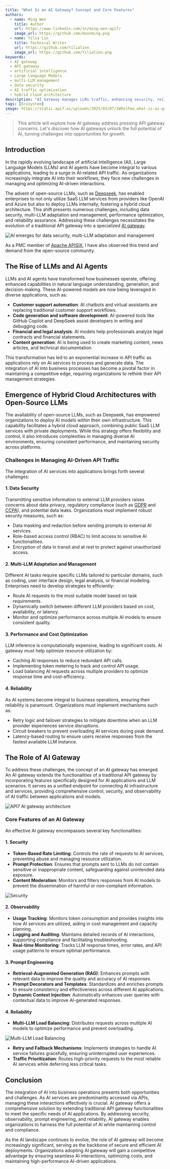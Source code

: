 ```yaml
---
title: "What Is an AI Gateway? Concept and Core Features"
authors:
  - name: Ming Wen
    title: Author
    url: https://www.linkedin.com/in/ming-wen-api7/
    image_url: https://github.com/moonming.png
  - name: Yilia Lin
    title: Technical Writer
    url: https://github.com/Yilialinn
    image_url: https://github.com/Yilialinn.png
keywords:
  - AI gateway
  - API gateway
  - artificial intelligence
  - Large Language Models
  - multi-LLM management
  - data security
  - AI traffic optimization
  - hybrid cloud architecture
description: "AI Gateway manages LLMs traffic, enhancing security, reliability, and observability for AI applications."
tags: [Ecosystem]
image: https://static.api7.ai/uploads/2025/03/07/1W9olFmu_what-is-ai-gateway.webp
---
```


>This article will explore how AI gateway address pressing API gateway concerns. Let's discover how AI gateways unlock the full potential of AI, turning challenges into opportunities for growth.

<!--truncate-->

## Introduction

In the rapidly evolving landscape of artificial intelligence (AI), Large Language Models (LLMs) and AI agents have become integral to various applications, leading to a surge in AI-related API traffic. As organizations increasingly integrate AI into their workflows, they face new challenges in managing and optimizing AI-driven interactions.

The advent of open-source LLMs, such as [Deepseek](https://www.deepseek.com/), has enabled enterprises to not only utilize SaaS LLM services from providers like OpenAI and Azure but also to deploy LLMs internally, fostering a hybrid cloud architecture. This shift presents numerous challenges, including data security, multi-LLM adaptation and management, performance optimization, and reliability assurance. Addressing these challenges necessitates the evolution of a traditional API gateway into a specialized [AI gateway](https://apisix.apache.org/blog/2025/02/24/apisix-ai-gateway-features/).

![AI emerges for data security, multi-LLM adaptation and management](https://static.api7.ai/uploads/2025/03/06/9bbxGvN5_ai-trends.webp)

As a PMC member of [Apache APISIX](https://apisix.apache.org/), I have also observed this trend and demand from the open-source community.

## The Rise of LLMs and AI Agents

LLMs and AI agents have transformed how businesses operate, offering enhanced capabilities in natural language understanding, generation, and decision-making. These AI-powered models are now being leveraged in diverse applications, such as:

- **Customer support automation**: AI chatbots and virtual assistants are replacing traditional customer support workflows.
- **Code generation and software development**: AI-powered tools like GitHub Copilot and DeepSeek assist developers in writing and debugging code.
- **Financial and legal analysis**: AI models help professionals analyze legal contracts and financial statements.
- **Content generation**: AI is being used to create marketing content, news articles, and technical documentation.

This transformation has led to an exponential increase in API traffic as applications rely on AI services to process and generate data. The integration of AI into business processes has become a pivotal factor in maintaining a competitive edge, requiring organizations to rethink their API management strategies.

## Emergence of Hybrid Cloud Architectures with Open-Source LLMs

The availability of open-source LLMs, such as Deepseek, has empowered organizations to deploy AI models within their own infrastructure. This capability facilitates a hybrid cloud approach, combining public SaaS LLM services with private deployments. While this strategy offers flexibility and control, it also introduces complexities in managing diverse AI environments, ensuring consistent performance, and maintaining security across platforms.

### Challenges in Managing AI-Driven API Traffic

The integration of AI services into applications brings forth several challenges:

#### 1. Data Security

Transmitting sensitive information to external LLM providers raises concerns about data privacy, regulatory compliance (such as [GDPR](https://gdpr-info.eu/) and [CCPA](https://oag.ca.gov/privacy/ccpa)), and potential data leaks. Organizations must implement robust security measures, such as:

- Data masking and redaction before sending prompts to external AI services.
- Role-based access control (RBAC) to limit access to sensitive AI functionalities.
- Encryption of data in transit and at rest to protect against unauthorized access.

#### 2. Multi-LLM Adaptation and Management

Different AI tasks require specific LLMs tailored to particular domains, such as coding, user interface design, legal analysis, or financial modeling. Enterprises need to develop strategies to efficiently:

- Route AI requests to the most suitable model based on task requirements.
- Dynamically switch between different LLM providers based on cost, availability, or latency.
- Monitor and optimize performance across multiple AI models to ensure consistent quality.

#### 3. Performance and Cost Optimization

LLM inference is computationally expensive, leading to significant costs. AI gateway must help optimize resource utilization by:

- Caching AI responses to reduce redundant API calls.
- Implementing token metering to track and control API usage.
- Load balancing AI requests across multiple providers to optimize response time and cost-efficiency.

#### 4. Reliability

As AI systems become integral to business operations, ensuring their reliability is paramount. Organizations must implement mechanisms such as:

- Retry logic and failover strategies to mitigate downtime when an LLM provider experiences service disruptions.
- Circuit breakers to prevent overloading AI services during peak demand.
- Latency-based routing to ensure users receive responses from the fastest available LLM instance.

## The Role of AI Gateway

To address these challenges, the concept of an AI gateway has emerged. An AI gateway extends the functionalities of a traditional API gateway by incorporating features specifically designed for AI applications and LLM scenarios. It serves as a unified endpoint for connecting AI infrastructure and services, providing comprehensive control, security, and observability of AI traffic between applications and models.

![API7 AI gateway architecture](https://static.api7.ai/uploads/2025/03/06/iCGmdwUZ_api7-ai-gateway.webp)

### Core Features of an AI Gateway

An effective AI gateway encompasses several key functionalities:

#### 1. Security

- **Token-Based Rate Limiting**: Controls the rate of requests to AI services, preventing abuse and managing resource utilization.
- **Prompt Protection**: Ensures that prompts sent to LLMs do not contain sensitive or inappropriate content, safeguarding against unintended data exposure.
- **Content Moderation**: Monitors and filters responses from AI models to prevent the dissemination of harmful or non-compliant information.

![Security](https://static.api7.ai/uploads/2025/04/28/dolhCMlm_security-workflow.webp)

#### 2. Observability

- **Usage Tracking**: Monitors token consumption and provides insights into how AI services are utilized, aiding in cost management and capacity planning.
- **Logging and Auditing**: Maintains detailed records of AI interactions, supporting compliance and facilitating troubleshooting.
- **Real-time Monitoring**: Tracks LLM response times, error rates, and API usage patterns to ensure optimal performance.

#### 3. Prompt Engineering

- **Retrieval-Augmented Generation (RAG)**: Enhances prompts with relevant data to improve the quality and accuracy of AI responses.
- **Prompt Decorators and Templates**: Standardizes and enriches prompts to ensure consistency and effectiveness across different AI applications.
- **Dynamic Context Injection**: Automatically enhances user queries with contextual data to improve AI-generated responses.

#### 4. Reliability

- **Multi-LLM Load Balancing**: Distributes requests across multiple AI models to optimize performance and prevent overloading.

![Multi-LLM Load Balancing](https://static.api7.ai/uploads/2025/04/28/8GKXYcvQ_multi-llm-load-balancing.webp)

- **Retry and Fallback Mechanisms**: Implements strategies to handle AI service failures gracefully, ensuring uninterrupted user experiences.
- **Traffic Prioritization**: Routes high-priority requests to the most reliable AI services while deferring less critical tasks.

## Conclusion

The integration of AI into business operations presents both opportunities and challenges. As AI services are predominantly accessed via APIs, managing these interactions effectively is crucial. AI gateway offers a comprehensive solution by extending traditional API gateway functionalities to meet the specific needs of AI applications. By addressing security, observability, prompt engineering, and reliability, AI gateway enables organizations to harness the full potential of AI while maintaining control and compliance.

As the AI landscape continues to evolve, the role of AI gateway will become increasingly significant, serving as the backbone of secure and efficient AI deployments. Organizations adopting AI gateway will gain a competitive advantage by ensuring seamless AI interactions, optimizing costs, and maintaining high-performance AI-driven applications.
